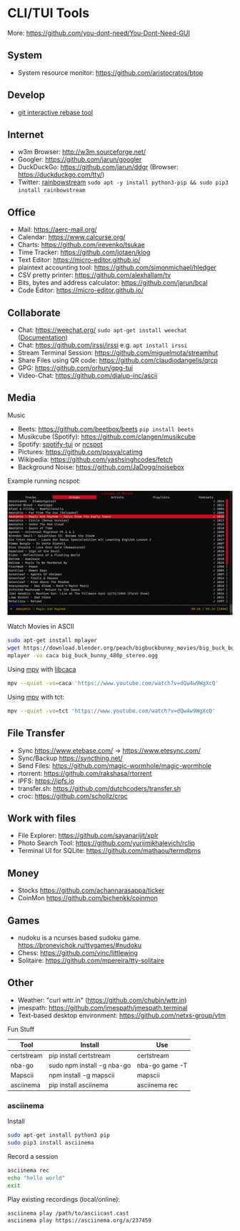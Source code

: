 # CLI/TUI Tools

More: <https://github.com/you-dont-need/You-Dont-Need-GUI>

## System

- System resource monitor: <https://github.com/aristocratos/btop>

## Develop

- [git interactive rebase tool](https://github.com/MitMaro/git-interactive-rebase-tool)

## Internet

- w3m Browser: <http://w3m.sourceforge.net/>
- Googler: <https://github.com/jarun/googler>
- DuckDuckGo: <https://github.com/jarun/ddgr> (Browser: <https://duckduckgo.com/tty/>)
- Twitter: [rainbowstream](https://github.com/orakaro/rainbowstream) `sudo apt -y install python3-pip && sudo pip3 install rainbowstream`

## Office

- Mail: <https://aerc-mail.org/>
- Calendar: <https://www.calcurse.org/>
- Charts: <https://github.com/irevenko/tsukae>
- Time Tracker: <https://github.com/jotaen/klog>
- Text Editor: <https://micro-editor.github.io/>
- plaintext accounting tool: <https://github.com/simonmichael/hledger>
- CSV pretty printer: <https://github.com/alexhallam/tv>
- Bits, bytes and address calculator: <https://github.com/jarun/bcal>
- Code Editor: <https://micro-editor.github.io/>

## Collaborate

- Chat: <https://weechat.org/> `sudo apt-get install weechat` ([Documentation](https://weechat.org/files/doc/devel/weechat_quickstart.en.html))
- Chat: <https://github.com/irssi/irssi> e.g. `apt install irssi`
- Stream Terminal Session: <https://github.com/miguelmota/streamhut>
- Share Files using QR code: <https://github.com/claudiodangelis/qrcp>
- GPG: <https://github.com/orhun/gpg-tui>
- Video-Chat: <https://github.com/dialup-inc/ascii>

## Media

Music

- Beets: <https://github.com/beetbox/beets> `pip install beets`
- Musikcube (Spotify): <https://github.com/clangen/musikcube>
- Spotify: [spotify-tui](https://github.com/Rigellute/spotify-tui) or [ncspot](https://github.com/hrkfdn/ncspot)
- Pictures: <https://github.com/posva/catimg>
- Wikipedia: <https://github.com/yashsinghcodes/fetch>
- Background Noise: <https://github.com/JaDogg/noisebox>

Example running ncspot:

![ncspot](_ncspot.png)

Watch Movies in ASCII

``` sh
sudo apt-get install mplayer
wget https://download.blender.org/peach/bigbuckbunny_movies/big_buck_bunny_480p_stereo.ogg
mplayer -vo caca big_buck_bunny_480p_stereo.ogg
```

Using [mpv](https://mpv.io/) with [libcaca](http://caca.zoy.org/wiki/libcaca)

``` sh
mpv --quiet -vo=caca 'https://www.youtube.com/watch?v=dQw4w9WgXcQ'
```

Using [mpv](https://mpv.io/) with tct:

``` sh
mpv --quiet -vo=tct 'https://www.youtube.com/watch?v=dQw4w9WgXcQ'
```

## File Transfer

- Sync <https://www.etebase.com/> -> <https://www.etesync.com/>
- Sync/Backup <https://syncthing.net/>
- Send Files: <https://github.com/magic-wormhole/magic-wormhole>
- rtorrent: <https://github.com/rakshasa/rtorrent>
- IPFS: <https://ipfs.io>
- transfer.sh: <https://github.com/dutchcoders/transfer.sh>
- croc: <https://github.com/schollz/croc>

## Work with files

- File Explorer: <https://github.com/sayanarijit/xplr>
- Photo Search Tool: <https://github.com/yurijmikhalevich/rclip>
- Terminal UI for SQLite: <https://github.com/mathaou/termdbms>

## Money

- Stocks <https://github.com/achannarasappa/ticker>
- CoinMon <https://github.com/bichenkk/coinmon>

## Games

- nudoku is a ncurses based sudoku game. <https://bronevichok.ru/ttygames/#nudoku>
- Chess: <https://github.com/vinc/littlewing>
- Solitaire: <https://github.com/mpereira/tty-solitaire>

## Other

- Weather: "curl wttr.in" (<https://github.com/chubin/wttr.in>)
- jmespath: <https://github.com/jmespath/jmespath.terminal>
- Text-based desktop environment: <https://github.com/netxs-group/vtm>

Fun Stuff

| Tool       | Install                    | Use            |
|------------|----------------------------|----------------|
| certstream | pip install certstream     | certstream     |
| nba-go     | sudo npm install -g nba-go | nba-go game -T |
| Mapscii    | npm install -g mapscii     | mapscii        |
| asciinema  | pip install asciinema      | asciinema rec  |

### asciinema

Install

``` sh
sudo apt-get install python3 pip
sudo pip3 install asciinema
```

Record a session

``` sh
asciinema rec
echo "hello world"
exit
```

Play existing recordings (local/online):

``` sh
asciinema play /path/to/asciicast.cast
asciinema play https://asciinema.org/a/237459
```

